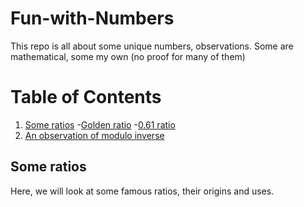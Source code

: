 # Fun-with-Numbers
This repo is all about some unique numbers, observations. Some are mathematical, some my own (no proof for many of them)

Table of Contents
=================
1.  [Some ratios](#ratios)
    -[Golden ratio](#golden_ratio)
    -[0.61 ratio](#fun_ratio)
2.  [An observation of modulo inverse](#inverse)
    
## Some ratios
<a name="ratios"></a>
Here, we will look at some famous ratios, their origins and uses.
